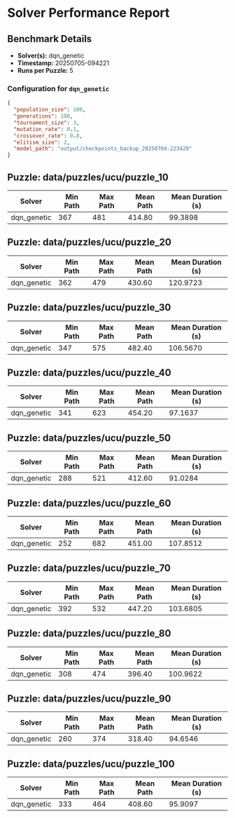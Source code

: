 # Solver Performance Report

## Benchmark Details

- **Solver(s):** dqn_genetic
- **Timestamp:** 20250705-094221
- **Runs per Puzzle:** 5

### Configuration for `dqn_genetic`

```json
{
  "population_size": 100,
  "generations": 100,
  "tournament_size": 3,
  "mutation_rate": 0.1,
  "crossover_rate": 0.8,
  "elitism_size": 2,
  "model_path": "output/checkpoints_backup_20250704-223429"
}
```


## Puzzle: data/puzzles/ucu/puzzle_10

| Solver | Min Path | Max Path | Mean Path | Mean Duration (s) |
|---|---|---|---|---|
| dqn_genetic | 367 | 481 | 414.80 | 99.3898 |

## Puzzle: data/puzzles/ucu/puzzle_20

| Solver | Min Path | Max Path | Mean Path | Mean Duration (s) |
|---|---|---|---|---|
| dqn_genetic | 362 | 479 | 430.60 | 120.9723 |

## Puzzle: data/puzzles/ucu/puzzle_30

| Solver | Min Path | Max Path | Mean Path | Mean Duration (s) |
|---|---|---|---|---|
| dqn_genetic | 347 | 575 | 482.40 | 106.5670 |

## Puzzle: data/puzzles/ucu/puzzle_40

| Solver | Min Path | Max Path | Mean Path | Mean Duration (s) |
|---|---|---|---|---|
| dqn_genetic | 341 | 623 | 454.20 | 97.1637 |

## Puzzle: data/puzzles/ucu/puzzle_50

| Solver | Min Path | Max Path | Mean Path | Mean Duration (s) |
|---|---|---|---|---|
| dqn_genetic | 288 | 521 | 412.60 | 91.0284 |

## Puzzle: data/puzzles/ucu/puzzle_60

| Solver | Min Path | Max Path | Mean Path | Mean Duration (s) |
|---|---|---|---|---|
| dqn_genetic | 252 | 682 | 451.00 | 107.8512 |

## Puzzle: data/puzzles/ucu/puzzle_70

| Solver | Min Path | Max Path | Mean Path | Mean Duration (s) |
|---|---|---|---|---|
| dqn_genetic | 392 | 532 | 447.20 | 103.6805 |

## Puzzle: data/puzzles/ucu/puzzle_80

| Solver | Min Path | Max Path | Mean Path | Mean Duration (s) |
|---|---|---|---|---|
| dqn_genetic | 308 | 474 | 396.40 | 100.9622 |

## Puzzle: data/puzzles/ucu/puzzle_90

| Solver | Min Path | Max Path | Mean Path | Mean Duration (s) |
|---|---|---|---|---|
| dqn_genetic | 260 | 374 | 318.40 | 94.6546 |

## Puzzle: data/puzzles/ucu/puzzle_100

| Solver | Min Path | Max Path | Mean Path | Mean Duration (s) |
|---|---|---|---|---|
| dqn_genetic | 333 | 464 | 408.60 | 95.9097 |
